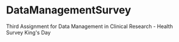 DataManagementSurvey
====================

Third Assignment for Data Management in Clinical Research - Health Survey King's Day
